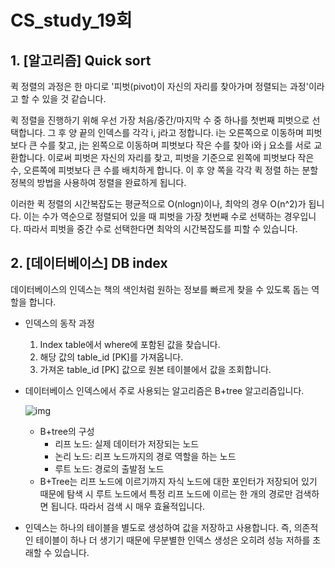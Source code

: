 # CS_study_19회

## 1. [알고리즘] Quick sort

퀵 정렬의 과정은 한 마디로 '피벗(pivot)이 자신의 자리를 찾아가며 정렬되는 과정'이라고 할 수 있을 것 같습니다.

퀵 정렬을 진행하기 위해 우선 가장 처음/중간/마지막 수 중 하나를 첫번째 피벗으로 선택합니다. 그 후 양 끝의 인덱스를 각각 i, j라고 정합니다. i는 오른쪽으로 이동하며 피벗보다 큰 수를 찾고, j는 왼쪽으로 이동하며 피벗보다 작은 수를 찾아 i와 j 요소를 서로 교환합니다. 이로써 피벗은 자신의 자리를 찾고, 피벗을 기준으로 왼쪽에 피벗보다 작은 수, 오른쪽에 피벗보다 큰 수를 배치하게 합니다. 이 후 양 쪽을 각각 퀵 정렬 하는 분할정복의 방법을 사용하여 정렬을 완료하게 됩니다.

이러한 퀵 정렬의 시간복잡도는 평균적으로 O(nlogn)이나, 최악의 경우 O(n^2)가 됩니다. 이는 수가 역순으로 정렬되어 있을 때 피벗을 가장 첫번째 수로 선택하는 경우입니다. 따라서 피벗을 중간 수로 선택한다면 최악의 시간복잡도를 피할 수 있습니다.



## 2. [데이터베이스] DB index

데이터베이스의 인덱스는 책의 색인처럼 원하는 정보를 빠르게 찾을 수 있도록 돕는 역할을 합니다.

- 인덱스의 동작 과정

  1. Index table에서 where에 포함된 값을 찾습니다.
  2. 해당 값의 table_id [PK]를 가져옵니다.
  3. 가져온 table_id [PK] 값으로 원본 테이블에서 값을 조회합니다.

- 데이터베이스 인덱스에서 주로 사용되는 알고리즘은 B+tree 알고리즘입니다.

  ![img](https://www-cdn.qwertee.io/media/uploads/btree.png)

  - B+tree의 구성
    - 리프 노드: 실제 데이터가 저장되는 노드
    - 논리 노드: 리프 노드까지의 경로 역할을 하는 노드
    - 루트 노드: 경로의 출발점 노드
  - B+Tree는 리프 노드에 이르기까지 자식 노드에 대한 포인터가 저장되어 있기 때문에 탐색 시 루트 노드에서 특정 리프 노드에 이르는 한 개의 경로만 검색하면 됩니다. 따라서 검색 시 매우 효율적입니다.

- 인덱스는 하나의 테이블을 별도로 생성하여 값을 저장하고 사용합니다. 즉, 의존적인 테이블이 하나 더 생기기 때문에 무분별한 인덱스 생성은 오히려 성능 저하를 초래할 수 있습니다. 

